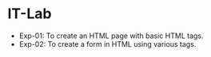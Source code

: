 # IT-Lab

- Exp-01: To create an HTML page with basic HTML tags.
- Exp-02: To create a form in HTML using various tags.
